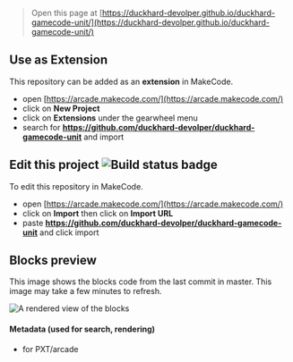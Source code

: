  


> Open this page at [https://duckhard-devolper.github.io/duckhard-gamecode-unit/](https://duckhard-devolper.github.io/duckhard-gamecode-unit/)

## Use as Extension

This repository can be added as an **extension** in MakeCode.

* open [https://arcade.makecode.com/](https://arcade.makecode.com/)
* click on **New Project**
* click on **Extensions** under the gearwheel menu
* search for **https://github.com/duckhard-devolper/duckhard-gamecode-unit** and import

## Edit this project ![Build status badge](https://github.com/duckhard-devolper/duckhard-gamecode-unit/workflows/MakeCode/badge.svg)

To edit this repository in MakeCode.

* open [https://arcade.makecode.com/](https://arcade.makecode.com/)
* click on **Import** then click on **Import URL**
* paste **https://github.com/duckhard-devolper/duckhard-gamecode-unit** and click import

## Blocks preview

This image shows the blocks code from the last commit in master.
This image may take a few minutes to refresh.

![A rendered view of the blocks](https://github.com/duckhard-devolper/duckhard-gamecode-unit/raw/master/.github/makecode/blocks.png)

#### Metadata (used for search, rendering)

* for PXT/arcade
<script src="https://makecode.com/gh-pages-embed.js"></script><script>makeCodeRender("{{ site.makecode.home_url }}", "{{ site.github.owner_name }}/{{ site.github.repository_name }}");</script>

